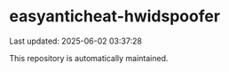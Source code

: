 # easyanticheat-hwidspoofer

Last updated: 2025-06-02 03:37:28

This repository is automatically maintained.
